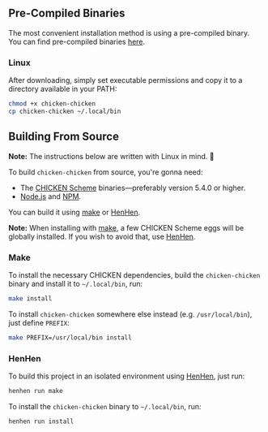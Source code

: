## Pre-Compiled Binaries

The most convenient installation method is using a pre-compiled binary. You can find pre-compiled binaries [here][1].

### Linux

After downloading, simply set executable permissions and copy it to a directory available in your PATH:

```bash
chmod +x chicken-chicken
cp chicken-chicken ~/.local/bin
```

## Building From Source

**Note:** The instructions below are written with Linux in mind. 🐔

To build `chicken-chicken` from source, you're gonna need:

- The [CHICKEN Scheme][2] binaries—preferably version 5.4.0 or higher.
- [Node.js][3] and [NPM][4].

You can build it using [make][5] or [HenHen][6].

**Note:** When installing with [make][5], a few CHICKEN Scheme eggs will be globally installed. If you wish to avoid that, use [HenHen][6].

### Make

To install the necessary CHICKEN dependencies, build the `chicken-chicken` binary and install it to `~/.local/bin`, run:

```bash
make install
```

To install `chicken-chicken` somewhere else instead (e.g. `/usr/local/bin`), just define `PREFIX`:

```bash
make PREFIX=/usr/local/bin install
```

### HenHen

To build this project in an isolated environment using [HenHen][6], just run:

```bash
henhen run make
```

To install the `chicken-chicken` binary to `~/.local/bin`, run:

```bash
henhen run install
```

[1]: https://github.com/kbmackenzie/chicken-chicken/releases
[2]: https://code.call-cc.org/
[3]: https://nodejs.org/
[4]: https://www.npmjs.com/
[5]: https://www.gnu.org/software/make/
[6]: https://github.com/kbmackenzie/henhen
